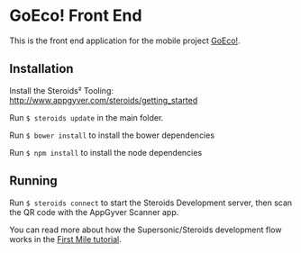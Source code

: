 GoEco! Front End
======================

This is the front end application for the mobile project [GoEco!](http://www.goeco-project.ch/).

## Installation
Install the Steroids² Tooling: http://www.appgyver.com/steroids/getting_started

Run `$ steroids update` in the main folder.

Run `$ bower install` to install the bower dependencies

Run `$ npm install` to install the node dependencies

## Running
Run `$ steroids connect` to start the Steroids Development server, then scan the QR code with the AppGyver Scanner app.

You can read more about how the Supersonic/Steroids development flow works in the [First Mile tutorial](http://docs.appgyver.com/supersonic/tutorial/first-mile/).
